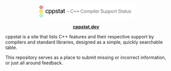 <div class="title-block" style="text-align: center;" align="center">

<picture>
  <source media="(prefers-color-scheme: dark)" srcset="Misc/LogoDark.png">
  <source media="(prefers-color-scheme: light)" srcset="Misc/LogoLight.png">
  <img alt="Logo" src="Misc/LogoLight.png" width="300">
</picture>

**[cppstat.dev]**

[cppstat.dev]: https://cppstat.dev

</div>

cppstat is a site that lists C++ features and their respective support by compilers and standard libraries, designed as a simple, quickly searchable table.

This repository serves as a place to submit missing or incorrect information, or just all around feedback.

